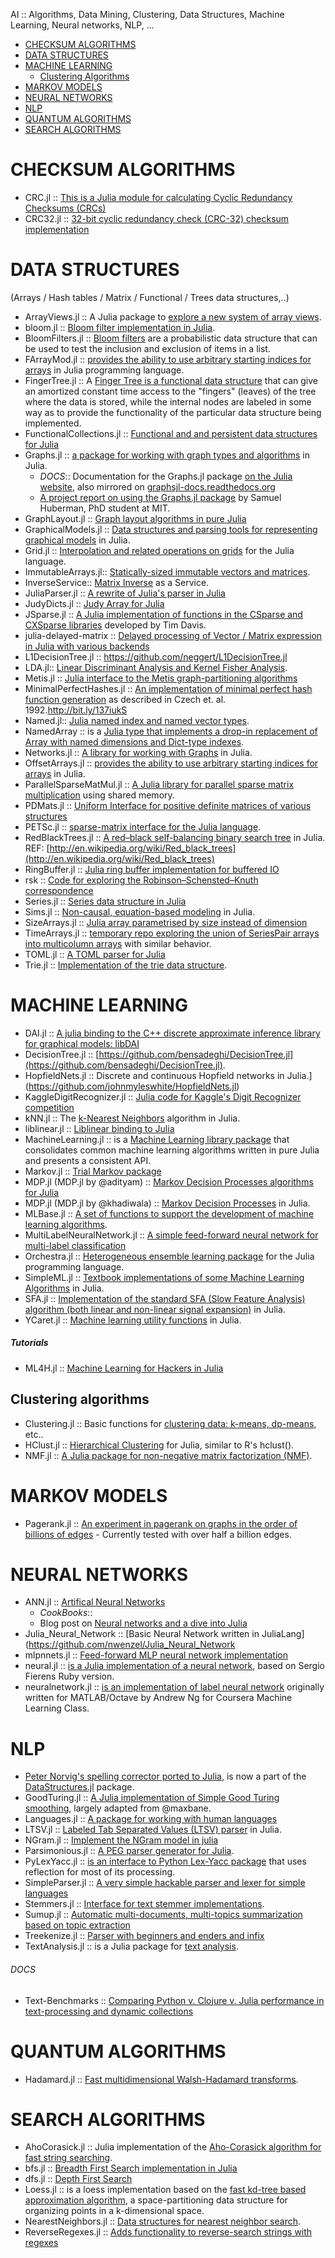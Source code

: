 AI :: Algorithms, Data Mining, Clustering, Data Structures, Machine Learning, Neural networks, NLP, ...

* [CHECKSUM ALGORITHMS](#checksum-algorithms)
* [DATA STRUCTURES](#data-structures)
* [MACHINE LEARNING](#machine-learning)
   * [Clustering Algorithms](#clustering-algorithms)
* [MARKOV MODELS](#markov-models)
* [NEURAL NETWORKS](#neural-networks)
* [NLP](#nlp)
* [QUANTUM ALGORITHMS](#quantum-algorithms)
* [SEARCH ALGORITHMS](#common-search-algorithms)
    

# CHECKSUM ALGORITHMS
* CRC.jl :: [This is a Julia module for calculating Cyclic Redundancy Checksums (CRCs)](https://github.com/andrewcooke/CRC.jl)
* CRC32.jl :: [32-bit cyclic redundancy check (CRC-32) checksum implementation](https://github.com/fhs/CRC32.jl)


# DATA STRUCTURES
(Arrays / Hash tables / Matrix / Functional / Trees data structures,..)
* ArrayViews.jl :: A Julia package to [explore a new system of array views](https://github.com/lindahua/ArrayViews.jl).
* bloom.jl :: [Bloom filter implementation in Julia](https://github.com/boydgreenfield/bloom.jl).
* BloomFilters.jl :: [Bloom filters](https://github.com/johnmyleswhite/BloomFilters.jl) are a probabilistic data structure that can be used to test the inclusion and exclusion of items in a list.
* FArrayMod.jl :: [provides the ability to use arbitrary starting indices for arrays](https://github.com/alsam/FArrayMod.jl) in Julia programming language.
* FingerTree.jl :: A [Finger Tree is a functional data structure](https://github.com/mschauer/FingerTree.jl) that can give an amortized constant time access to the "fingers" (leaves) of the tree where the data is stored, while the internal nodes are labeled in some way as to provide the functionality of the particular data structure being implemented.
* FunctionalCollections.jl :: [Functional and and persistent data structures for Julia](https://github.com/zachallaun/FunctionalCollections.jl)
* Graphs.jl :: [a package for working with graph types and algorithms](https://github.com/JuliaLang/Graphs.jl) in Julia. 
   * _DOCS_:: Documentation for the Graphs.jl package [on the Julia website](http://julialang.org/Graphs.jl/index.html), also mirrored on [graphsjl-docs.readthedocs.org](http://graphsjl-docs.readthedocs.org/en/latest/)
   * [A project report on using the Graphs.jl package](http://beowulf.lcs.mit.edu/18.337/projects/18.337project_huberman_report.pdf) by Samuel Huberman, PhD student at MIT.
* GraphLayout.jl :: [Graph layout algorithms in pure Julia](https://github.com/IainNZ/GraphLayout.jl)
* GraphicalModels.jl :: [Data structures and parsing tools for representing graphical models](https://github.com/johnmyleswhite/GraphicalModels.jl) in Julia.
* Grid.jl :: [Interpolation and related operations on grids](https://github.com/timholy/Grid.jl) for the Julia language.
* ImmutableArrays.jl:: [Statically-sized immutable vectors and matrices](https://github.com/twadleigh/ImmutableArrays.jl).
* InverseService:: [Matrix Inverse](https://github.com/IainNZ/InverseService) as a Service.
* JuliaParser.jl :: [A rewrite of Julia's parser in Julia](https://github.com/jakebolewski/JuliaParser.jl)
* JudyDicts.jl :: [Judy Array for Julia](https://github.com/tanmaykm/JudyDicts.jl)
* JSparse.jl :: [A Julia implementation of functions in the CSparse and CXSparse libraries](https://github.com/dmbates/JSparse.jl) developed by Tim Davis. 
* julia-delayed-matrix :: [Delayed processing of Vector / Matrix expression in Julia with various backends](https://github.com/kk49/julia-delayed-matrix)
* L1DecisionTree.jl :: https://github.com/neggert/L1DecisionTree.jl
* LDA.jl:: [Linear Discriminant Analysis and Kernel Fisher Analysis](https://github.com/remusao/LDA.jl).
* Metis.jl :: [Julia interface to the Metis graph-partitioning algorithms](https://github.com/dmbates/Metis.jl)
* MinimalPerfectHashes.jl :: [An implementation of minimal perfect hash function generation](https://github.com/soundcloud/MinimalPerfectHashes.jl) as described in Czech et. al. 1992.http://bit.ly/137iukS 
* Named.jl:: [Julia named index and named vector types](https://github.com/HarlanH/Named.jl).
* NamedArray :: is a [Julia type that implements a drop-in replacement of Array with named dimensions and Dict-type indexes](https://github.com/davidavdav/NamedArray).
* Networks.jl :: [A library for working with Graphs](https://github.com/daviddelaat/Networks.jl) in Julia.
* OffsetArrays.jl :: [provides the ability to use arbitrary starting indices for arrays](https://github.com/alsam/OffsetArrays.jl) in Julia.
* ParallelSparseMatMul.jl :: [A Julia library for parallel sparse matrix multiplication](https://github.com/madeleineudell/ParallelSparseMatMul.jl) using shared memory.
* PDMats.jl :: [Uniform Interface for positive definite matrices of various structures](https://github.com/lindahua/PDMats.jl)
* PETSc.jl :: [sparse-matrix interface for the Julia language](https://github.com/stevengj/PETSc.jl).
* RedBlackTrees.jl :: [A red–black self-balancing binary search tree](https://github.com/pygy/RedBlackTrees.jl) in Julia. REF: [http://en.wikipedia.org/wiki/Red_black_trees](http://en.wikipedia.org/wiki/Red_black_trees)
* RingBuffer.jl :: [Julia ring buffer implementation for buffered IO](https://github.com/kmsquire/RingBuffer.jl)
* rsk :: [Code for exploring the Robinson–Schensted–Knuth correspondence](https://github.com/JuliaX/rsk)
* Series.jl :: [Series data structure in Julia](https://github.com/milktrader/Series.jl)
* Sims.jl :: [Non-causal, equation-based modeling](https://github.com/tshort/Sims.jl) in Julia.
* SizeArrays.jl :: [Julia array parametrised by size instead of dimension](https://github.com/andreasnoackjensen/SizeArrays.jl)
* TimeArrays.jl :: [temporary repo exploring the union of SeriesPair arrays into multicolumn arrays](https://github.com/milktrader/TimeArrays.jl) with similar behavior.
* TOML.jl :: [A TOML parser for Julia](https://github.com/pygy/TOML.jl)
* Trie.jl :: [Implementation of the trie data structure](https://github.com/JuliaLang/Trie.jl).


# MACHINE LEARNING
* DAI.jl :: [A julia binding to the C++ discrete approximate inference library for graphical models: libDAI](https://github.com/binarybana/DAI.jl)
* DecisionTree.jl :: [https://github.com/bensadeghi/DecisionTree.jl](https://github.com/bensadeghi/DecisionTree.jl).
* HopfieldNets.jl :: Discrete and continuous Hopfield networks in Julia.](https://github.com/johnmyleswhite/HopfieldNets.jl)
* KaggleDigitRecognizer.jl :: [Julia code for Kaggle's Digit Recognizer competition](https://github.com/benhamner/KaggleDigitRecognizer.jl)
* kNN.jl :: The [k-Nearest Neighbors](https://github.com/johnmyleswhite/kNN.jl) algorithm in Julia.
* liblinear.jl :: [Liblinear binding to Julia](https://github.com/tuzzeg/liblinear.jl)
* MachineLearning.jl :: is a [Machine Learning library package](https://github.com/benhamner/MachineLearning.jl) that consolidates common machine learning algorithms written in pure Julia and presents a consistent API.
* Markov.jl :: [Trial Markov package](https://github.com/goedman/Markov.jl)
* MDP.jl (MDP.jl by @adityam) :: [Markov Decision Processes algorithms for Julia](https://github.com/adityam/MDP.jl)
* MDP.jl (MDP.jl by @khadiwala) :: [Markov Decision Processes](https://github.com/khadiwala/MDP.jl) in Julia.
* MLBase.jl :: [A set of functions to support the development of machine learning algorithms](https://github.com/lindahua/MLBase.jl).
* MultiLabelNeuralNetwork.jl :: [A simple feed-forward neural network for multi-label classification](https://github.com/jperla/MultiLabelNeuralNetwork.jl)
* Orchestra.jl :: [Heterogeneous ensemble learning package](https://github.com/svs14/Orchestra.jl) for the Julia programming language.
* SimpleML.jl :: [Textbook implementations of some Machine Learning Algorithms](https://github.com/aviks/SimpleML.jl) in Julia.
* SFA.jl :: [Implementation of the standard SFA (Slow Feature Analysis) algorithm (both linear and non-linear signal expansion)](https://github.com/makokal/SFA.jl) in Julia.
* YCaret.jl :: [Machine learning utility functions](https://github.com/EricChiang/YCaret.jl) in Julia.


##### Tutorials
* ML4H.jl :: [Machine Learning for Hackers in Julia](https://github.com/johnmyleswhite/ML4H.jl)


## Clustering algorithms 
* Clustering.jl :: Basic functions for [clustering data: k-means, dp-means](https://github.com/johnmyleswhite/Clustering.jl), etc..
* HClust.jl :: [Hierarchical Clustering](https://github.com/davidavdav/HClust.jl) for Julia, similar to R's hclust().
* NMF.jl :: [A Julia package for non-negative matrix factorization (NMF)](https://github.com/lindahua/NMF.jl).



# MARKOV MODELS
* Pagerank.jl :: [An experiment in pagerank on graphs in the order of billions of edges](https://github.com/purzelrakete/Pagerank.jl) - Currently tested with over half a billion edges.


# NEURAL NETWORKS 
* ANN.jl :: [Artifical Neural Networks](https://github.com/EricChiang/ANN.jl)
   * _CookBooks_::
   * Blog post on [Neural networks and a dive into Julia](http://blog.yhathq.com/posts/julia-neural-networks.html)
* Julia_Neural_Network :: [Basic Neural Network written in JuliaLang](https://github.com/nwenzel/Julia_Neural_Network
* mlpnnets.jl :: [Feed-forward MLP neural network implementation](https://github.com/tautologico/learning/blob/master/nnets/mlp/julia/mlpnnets.jl)
* neural.jl :: [is a Julia implementation of a neural network](https://github.com/compressed/neural.jl), based on Sergio Fierens Ruby version.
* neuralnetwork.jl :: [is an implementation of label neural network](https://github.com/tomaskrehlik/neuralnetwork.jl) originally written for MATLAB/Octave by Andrew Ng for Coursera Machine Learning Class. 



# NLP 
* [Peter Norvig's spelling corrector ported to Julia](https://gist.github.com/kmsquire/7569843), is now a part of the [DataStructures.jl](https://github.com/JuliaLang/DataStructures.jl) package.
* GoodTuring.jl :: [A Julia implementation of Simple Good Turing smoothing](https://github.com/JoFrhwld/GoodTuring.jl), largely adapted from @maxbane.
* Languages.jl :: [A package for working with human languages](https://github.com/johnmyleswhite/Languages.jl)
* LTSV.jl :: [Labeled Tab Separated Values (LTSV) parser](https://github.com/kshramt/LTSV.jl) in Julia.
* NGram.jl :: [Implement the NGram model in julia](https://github.com/remusao/NGram.jl)
* Parsimonious.jl :: [A PEG parser generator for Julia](https://github.com/gitfoxi/Parsimonious.jl).
* PyLexYacc.jl :: [is an interface to Python Lex-Yacc package](https://github.com/iamed2/PyLexYacc.jl) that uses reflection for most of its processing. 
* SimpleParser.jl :: [A very simple hackable parser and lexer for simple languages](https://github.com/ordovician/SimpleParser.jl)
* Stemmers.jl :: [Interface for text stemmer implementations](https://github.com/tanmaykm/Stemmers.jl).
* Sumup.jl :: [Automatic multi-documents, multi-topics summarization based on topic extraction](https://github.com/remusao/Sumup.jl)
* Treekenize.jl :: [Parser with beginners and enders and infix](https://github.com/o-jasper/Treekenize.jl)
* TextAnalysis.jl :: is a Julia package for [text analysis](https://github.com/johnmyleswhite/TextAnalysis.jl).

###### DOCS
* Text-Benchmarks :: [Comparing Python v. Clojure v. Julia performance in text-processing and dynamic collections](http://matthewrocklin.com/blog/work/2014/01/13/Text-Benchmarks/)



# QUANTUM ALGORITHMS
* Hadamard.jl :: [Fast multidimensional Walsh-Hadamard transforms](https://github.com/stevengj/Hadamard.jl).


# SEARCH ALGORITHMS
* AhoCorasick.jl :: Julia implementation of the [Aho-Corasick algorithm for fast string searching](https://github.com/gilesc/AhoCorasick.jl).
* bfs.jl :: [Breadth First Search implementation in Julia](https://github.com/adlawson/bfs.jl)
* dfs.jl :: [Depth First Search](https://github.com/adlawson/dfs.jl)
* Loess.jl :: is a loess implementation based on the [fast kd-tree based approximation algorithm](https://github.com/dcjones/Loess.jl), a space-partitioning data structure for organizing points in a k-dimensional space.
* NearestNeighbors.jl :: [Data structures for nearest neighbor search](https://github.com/johnmyleswhite/NearestNeighbors.jl).
* ReverseRegexes.jl :: [Adds functionality to reverse-search strings with regexes](https://github.com/carlobaldassi/ReverseRegexes.jl)
